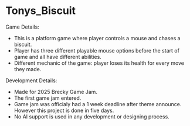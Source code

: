 # Tonys_Biscuit

 Game Details:
 - This is a platform game where player controls a mouse and chases a biscuit.
 - Player has three different playable mouse options before the start of game and all have different abilities.
 - Different mechanic of the game: player loses its health for every move they made.
   
 Development Details:
 - Made for 2025 Brecky Game Jam.
 - The first game jam entered.
 - Game jam was officialy had a 1 week deadline after theme announce. However this project is done in five days.
 - No AI support is used in any development or designing process.

   
